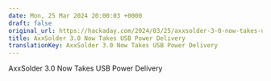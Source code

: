 ```yaml
---
date: Mon, 25 Mar 2024 20:00:03 +0000
draft: false
original_url: https://hackaday.com/2024/03/25/axxsolder-3-0-now-takes-usb-power-delivery/
title: AxxSolder 3.0 Now Takes USB Power Delivery
translationKey: AxxSolder 3.0 Now Takes USB Power Delivery
---
```


AxxSolder 3.0 Now Takes USB Power Delivery